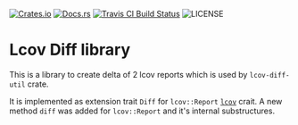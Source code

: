 [![Crates.io](https://img.shields.io/crates/v/lcov-diff.svg)](https://crates.io/crates/lcov-diff)
[![Docs.rs](https://docs.rs/lcov/badge.svg)](https://docs.rs/lcov-diff/)
[![Travis CI Build Status](https://travis-ci.org/capgelka/lcov-diff.svg?branch=master)](https://travis-ci.org/capgelka/lcov-diff)
![LICENSE](https://img.shields.io/crates/l/lcov-diff.svg)
# Lcov Diff library

This is a library to create delta of 2 lcov reports which is used by `lcov-diff-util` crate.

It is implemented as extension trait `Diff` for `lcov::Report` [`lcov`](https://crates.io/crates/lcov) crait. A new method `diff` was added for `lcov::Report` and it's internal substructures.
